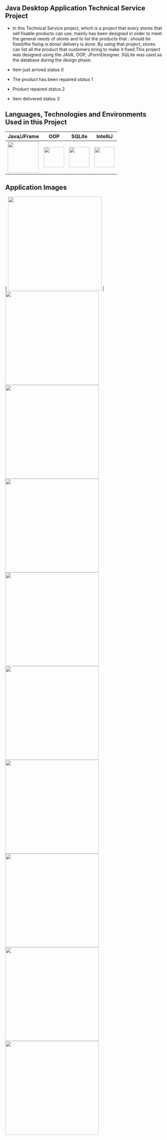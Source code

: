 ##  Java Desktop Application Technical Service Project




- In this Technical Service project, which is a project that every stores that sell fixable products can use, mainly has been designed in order to meet the general needs of stores and to list the products that : should be fixed/the fixing is done/ delivery is done. By using that project, stores can list all the product that customers bring to make it fixed.This project was designed using the JAVA, OOP, JFormDesigner. SQLite was used as the database during the design phase.

- Item just arrived status 0
- The product has been repaired status 1
- Product repaired status 2
- Item delivered status 3



## Languages, Technologies and Environments Used in this Project


| Java/JFrame  | OOP | SQLite | IntelliJ  |
| :------------: | :------------: | :------------: | :------------: |
|  <img src ="https://cdn.iconscout.com/icon/free/png-256/java-60-1174953.png" width ="100px" height = "100px" style="float:left" > | <img src ="https://encrypted-tbn0.gstatic.com/images?q=tbn:ANd9GcRQie1pvA8p-kyK_bGjsjPJWv8x4NF9ahNvFA&usqp=CAU" width ="65px" height = "65px" style="float:left " >  |  <img src ="https://upload.wikimedia.org/wikipedia/commons/thumb/9/97/Sqlite-square-icon.svg/1200px-Sqlite-square-icon.svg.png" width ="65px" height = "65px" style="float:left " > | <img src ="https://upload.wikimedia.org/wikipedia/commons/thumb/9/9c/IntelliJ_IDEA_Icon.svg/70px-IntelliJ_IDEA_Icon.svg.png" width ="65px" height = "65px" >  |





## Application Images

| <img src="https://github.com/omerkircal/java-desktop-technical-service/blob/main/images/loginPanel.PNG" width="300"> |
<img src="https://github.com/omerkircal/java-desktop-technical-service/blob/main/images/dashboarPanel.PNG" width="300">
<img src="https://github.com/omerkircal/java-desktop-technical-service/blob/main/images/addCustomerPanel.PNG" width="300">
<img src="https://github.com/omerkircal/java-desktop-technical-service/blob/main/images/addCustomerUpdate.PNG" width="300">
<img src="https://github.com/omerkircal/java-desktop-technical-service/blob/main/images/addCustomerDelete.PNG" width="300">
<img src="https://github.com/omerkircal/java-desktop-technical-service/blob/main/images/addCustomerValidation1.PNG" width="300">
<img src="https://github.com/omerkircal/java-desktop-technical-service/blob/main/images/addCustomerValidation2.PNG" width="300">
<img src="https://github.com/omerkircal/java-desktop-technical-service/blob/main/images/addServicePanel.PNG" width="300">
<img src="https://github.com/omerkircal/java-desktop-technical-service/blob/main/images/addServiceDelete.PNG" width="300">
<img src="https://github.com/omerkircal/java-desktop-technical-service/blob/main/images/archivePanel.PNG" width="300">

